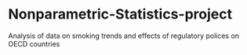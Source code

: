 # Nonparametric-Statistics-project
Analysis of data on smoking trends and effects of regulatory polices on OECD countries

